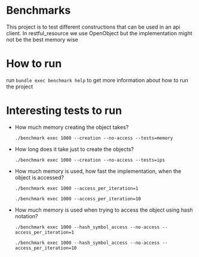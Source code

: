 # Benchmarks

This project is to test different constructions that can be used in an api client. 
In restful_resource we use OpenObject but the implementation might not be the best memory wise

# How to run

run `bundle exec benchmark help` to get more information about how to run the project

# Interesting tests to run

- How much memory creating the object takes?

  `./benchmark exec 1000 --creation --no-access --tests=memory`

- How long does it take just to create the objects?

  `./benchmark exec 1000 --creation --no-access --tests=ips`

- How much memory is used, how fast the implementation, when the object is accessed?

  `./benchmark exec 1000 --access_per_iteration=1`

  `./benchmark exec 1000 --access_per_iteration=10`

- How much memory is used when trying to access the object using hash notation?

  `./benchmark exec 1000 --hash_symbol_access --no-access --access_per_iteration=1`

  `./benchmark exec 1000 --hash_symbol_access --no-access --access_per_iteration=10`

